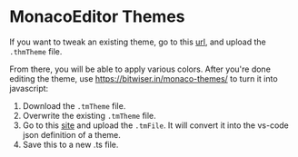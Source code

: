 # MonacoEditor Themes

If you want to tweak an existing theme, go to this [url](https://tmtheme-editor.herokuapp.com/#!/editor/theme/Monokai), and upload the `.thmTheme` file.

From there, you will be able to apply various colors. After you're done editing the theme, use https://bitwiser.in/monaco-themes/ to turn it into javascript:

1. Download the `.tmTheme` file.
2. Overwrite the existing `.tmTheme` file.
3. Go to this [site](https://bitwiser.in/monaco-themes/) and upload the `.tmFile`. It will convert it into the vs-code json definition of a theme.
4. Save this to a new .ts file.
